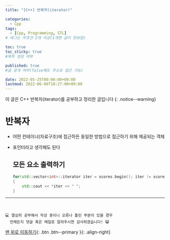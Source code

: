 ```yaml
---
title: "[C++] 반복자(iterator)" 

categories:
  - Cpp
tags:
  - [Cpp, Programming, STL]
# 태그는 무조건 2개 이상(1개면 글이 안보임)

toc: true
toc_sticky: true
#목차 생성 여부

published: true
#글 공개 여부(false해도 주소로 접근 가능)

date: 2022-05-25T00:00:00+09:00
lastmod: 2022-06-06T10:27:00+09:00
---
```


이 글은 C++ 반복자(iterator)를 공부하고 정리한 글입니다
{: .notice--warning}

# 반복자
- 어떤 컨테이너(자료구조)에 접근하든 동일한 방법으로 접근하기 위해 제공되는 객체
- 포인터라고 생각해도 된다

  ## 모든 요소 출력하기
  ```cpp
  for(std::vector<int>::iterator iter = scores.begin(); iter != scores.end(); ++iter)
  {
      std::cout << *iter << " ";
  }
  ```

***
<br>

    💻 열심히 공부해서 작성 중이니 오류나 틀린 부분이 있을 경우 
      언제든지 댓글 혹은 메일로 알려주시면 감사하겠습니다! 😸

[맨 위로 이동하기](#){: .btn .btn--primary }{: .align-right}